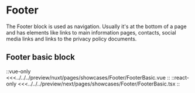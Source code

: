 # Footer

The Footer block is used as navigation. Usually it's at the bottom of a page and has elements like links to main information pages, contacts, social media links and links to the privacy policy documents.

## Footer basic block

<Showcase showcase-name="Footer/FooterBasic" style="min-height: 701px;" no-paddings>

::vue-only
<<<../../../preview/nuxt/pages/showcases/Footer/FooterBasic.vue
::
::react-only
<<<../../../preview/next/pages/showcases/Footer/FooterBasic.tsx
::

</Showcase>

